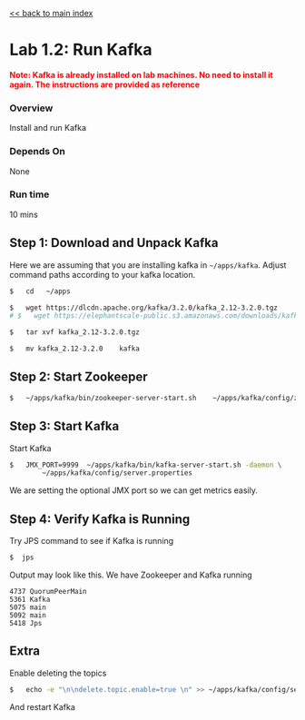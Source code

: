<link rel='stylesheet' href='../assets/css/main.css'/>

[<< back to main index](../README.md)

# Lab 1.2: Run Kafka

<b> <span style="color:red;">
Note: Kafka is already installed on lab machines.  No need to install it again.  The instructions are provided as reference
</span></b>

### Overview

Install and run Kafka

### Depends On

None

### Run time

10 mins

## Step 1: Download and Unpack Kafka

Here we are assuming that you are installing kafka in `~/apps/kafka`.  Adjust command paths according to your kafka location.

```bash
$   cd   ~/apps

$   wget https://dlcdn.apache.org/kafka/3.2.0/kafka_2.12-3.2.0.tgz
# $   wget https://elephantscale-public.s3.amazonaws.com/downloads/kafka_2.12-3.2.0.tgz

$   tar xvf kafka_2.12-3.2.0.tgz

$   mv kafka_2.12-3.2.0    kafka
```

## Step 2: Start Zookeeper

```bash
$   ~/apps/kafka/bin/zookeeper-server-start.sh    ~/apps/kafka/config/zookeeper.properties
```

## Step 3: Start Kafka


Start Kafka

```bash
$   JMX_PORT=9999  ~/apps/kafka/bin/kafka-server-start.sh -daemon \
        ~/apps/kafka/config/server.properties
```

We are setting the optional JMX port so we can get metrics easily.

## Step 4: Verify Kafka is Running

Try JPS command to see if Kafka is running

```bash
$  jps
```

Output may look like this.  We have Zookeeper and Kafka running

```console
4737 QuorumPeerMain
5361 Kafka
5075 main
5092 main
5418 Jps
```

## Extra

Enable deleting the topics

```bash
$   echo -e "\n\ndelete.topic.enable=true \n" >> ~/apps/kafka/config/server.properties
```

And restart Kafka
